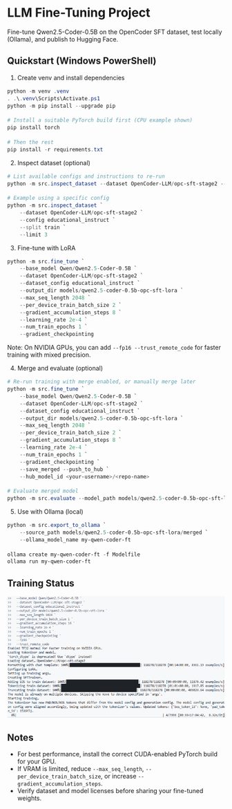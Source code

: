 # LLM Fine-Tuning Project

Fine-tune Qwen2.5-Coder-0.5B on the OpenCoder SFT dataset, test locally (Ollama), and publish to Hugging Face.

## Quickstart (Windows PowerShell)

1) Create venv and install dependencies

```powershell
python -m venv .venv
. .\.venv\Scripts\Activate.ps1
python -m pip install --upgrade pip

# Install a suitable PyTorch build first (CPU example shown)
pip install torch

# Then the rest
pip install -r requirements.txt
```

2) Inspect dataset (optional)

```powershell
# List available configs and instructions to re-run
python -m src.inspect_dataset --dataset OpenCoder-LLM/opc-sft-stage2 --split train --limit 3

# Example using a specific config
python -m src.inspect_dataset `
	--dataset OpenCoder-LLM/opc-sft-stage2 `
	--config educational_instruct `
	--split train `
	--limit 3
```

3) Fine-tune with LoRA

```powershell
python -m src.fine_tune `
	--base_model Qwen/Qwen2.5-Coder-0.5B `
	--dataset OpenCoder-LLM/opc-sft-stage2 `
	--dataset_config educational_instruct `
	--output_dir models/qwen2.5-coder-0.5b-opc-sft-lora `
	--max_seq_length 2048 `
	--per_device_train_batch_size 2 `
	--gradient_accumulation_steps 8 `
	--learning_rate 2e-4 `
	--num_train_epochs 1 `
	--gradient_checkpointing
```

Note: On NVIDIA GPUs, you can add `--fp16 --trust_remote_code` for faster training with mixed precision.

4) Merge and evaluate (optional)

```powershell
# Re-run training with merge enabled, or manually merge later
python -m src.fine_tune `
	--base_model Qwen/Qwen2.5-Coder-0.5B `
	--dataset OpenCoder-LLM/opc-sft-stage2 `
	--dataset_config educational_instruct `
	--output_dir models/qwen2.5-coder-0.5b-opc-sft-lora `
	--max_seq_length 2048 `
	--per_device_train_batch_size 2 `
	--gradient_accumulation_steps 8 `
	--learning_rate 2e-4 `
	--num_train_epochs 1 `
	--gradient_checkpointing `
	--save_merged --push_to_hub `
	--hub_model_id <your-username>/<repo-name>

# Evaluate merged model
python -m src.evaluate --model_path models/qwen2.5-coder-0.5b-opc-sft-lora/merged
```

5) Use with Ollama (local)

```powershell
python -m src.export_to_ollama `
	--source_path models/qwen2.5-coder-0.5b-opc-sft-lora/merged `
	--ollama_model_name my-qwen-coder-ft

ollama create my-qwen-coder-ft -f Modelfile
ollama run my-qwen-coder-ft
```
## Training Status

![Training status screenshot](image.png)


## Notes

- For best performance, install the correct CUDA-enabled PyTorch build for your GPU.
- If VRAM is limited, reduce `--max_seq_length`, `--per_device_train_batch_size`, or increase `--gradient_accumulation_steps`.
- Verify dataset and model licenses before sharing your fine-tuned weights.
